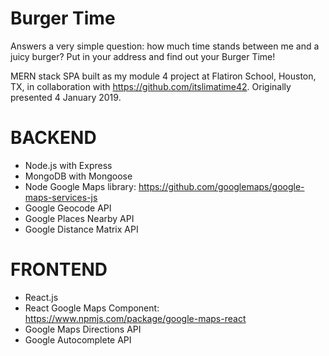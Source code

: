 # Burger Time
Answers a very simple question: how much time stands between me and a juicy burger? Put in your address and find out your Burger Time!

MERN stack SPA built as my module 4 project at Flatiron School, Houston, TX, in collaboration with https://github.com/itslimatime42. Originally presented 4 January 2019.


# BACKEND
- Node.js with Express
- MongoDB with Mongoose
- Node Google Maps library: https://github.com/googlemaps/google-maps-services-js
- Google Geocode API
- Google Places Nearby API
- Google Distance Matrix API


# FRONTEND

- React.js 
- React Google Maps Component: https://www.npmjs.com/package/google-maps-react
- Google Maps Directions API
- Google Autocomplete API
